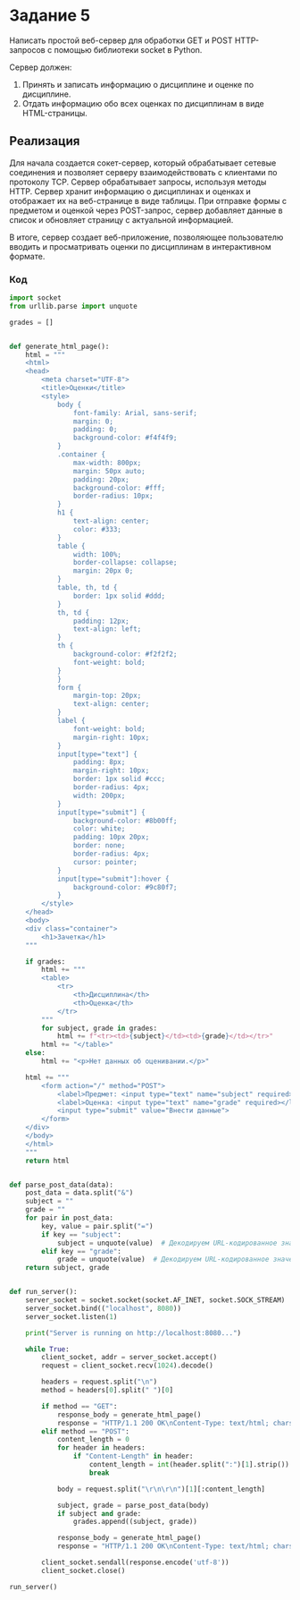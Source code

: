 # Задание 5

Написать простой веб-сервер для обработки GET и POST HTTP-запросов с помощью библиотеки socket в Python.

Сервер должен:

1. Принять и записать информацию о дисциплине и оценке по дисциплине.
2. Отдать информацию обо всех оценках по дисциплинам в виде HTML-страницы.

## Реализация
Для начала создается сокет-сервер, который обрабатывает сетевые соединения и позволяет серверу взаимодействовать с клиентами по протоколу TCP. 
Сервер обрабатывает запросы, используя методы HTTP. Сервер хранит информацию о дисциплинах и оценках и отображает их на веб-странице в виде таблицы. При отправке формы с предметом и оценкой через POST-запрос, сервер добавляет данные в список и обновляет страницу с актуальной информацией. 

В итоге, сервер создает веб-приложение, позволяющее пользователю вводить и просматривать оценки по дисциплинам в интерактивном формате.
### Код
```python
import socket
from urllib.parse import unquote

grades = []


def generate_html_page():
    html = """
    <html>
    <head>
        <meta charset="UTF-8">
        <title>Оценки</title>
        <style>
            body {
                font-family: Arial, sans-serif;
                margin: 0;
                padding: 0;
                background-color: #f4f4f9;
            }
            .container {
                max-width: 800px;
                margin: 50px auto;
                padding: 20px;
                background-color: #fff;
                border-radius: 10px;
            }
            h1 {
                text-align: center;
                color: #333;
            }
            table {
                width: 100%;
                border-collapse: collapse;
                margin: 20px 0;
            }
            table, th, td {
                border: 1px solid #ddd;
            }
            th, td {
                padding: 12px;
                text-align: left;
            }
            th {
                background-color: #f2f2f2;
                font-weight: bold;
            }
            }
            form {
                margin-top: 20px;
                text-align: center;
            }
            label {
                font-weight: bold;
                margin-right: 10px;
            }
            input[type="text"] {
                padding: 8px;
                margin-right: 10px;
                border: 1px solid #ccc;
                border-radius: 4px;
                width: 200px;
            }
            input[type="submit"] {
                background-color: #8b00ff;
                color: white;
                padding: 10px 20px;
                border: none;
                border-radius: 4px;
                cursor: pointer;
            }
            input[type="submit"]:hover {
                background-color: #9c80f7;
            }
        </style>
    </head>
    <body>
    <div class="container">
        <h1>Зачетка</h1>
    """

    if grades:
        html += """
        <table>
            <tr>
                <th>Дисциплина</th>
                <th>Оценка</th>
            </tr>
        """
        for subject, grade in grades:
            html += f"<tr><td>{subject}</td><td>{grade}</td></tr>"
        html += "</table>"
    else:
        html += "<p>Нет данных об оценивании.</p>"

    html += """
        <form action="/" method="POST">
            <label>Предмет: <input type="text" name="subject" required></label>
            <label>Оценка: <input type="text" name="grade" required></label>
            <input type="submit" value="Внести данные">
        </form>
    </div>
    </body>
    </html>
    """
    return html


def parse_post_data(data):
    post_data = data.split("&")
    subject = ""
    grade = ""
    for pair in post_data:
        key, value = pair.split("=")
        if key == "subject":
            subject = unquote(value)  # Декодируем URL-кодированное значение
        elif key == "grade":
            grade = unquote(value)  # Декодируем URL-кодированное значение
    return subject, grade


def run_server():
    server_socket = socket.socket(socket.AF_INET, socket.SOCK_STREAM)
    server_socket.bind(("localhost", 8080))
    server_socket.listen(1)

    print("Server is running on http://localhost:8080...")

    while True:
        client_socket, addr = server_socket.accept()
        request = client_socket.recv(1024).decode()

        headers = request.split("\n")
        method = headers[0].split(" ")[0]

        if method == "GET":
            response_body = generate_html_page()
            response = "HTTP/1.1 200 OK\nContent-Type: text/html; charset=UTF-8\n\n" + response_body
        elif method == "POST":
            content_length = 0
            for header in headers:
                if "Content-Length" in header:
                    content_length = int(header.split(":")[1].strip())
                    break

            body = request.split("\r\n\r\n")[1][:content_length]

            subject, grade = parse_post_data(body)
            if subject and grade:
                grades.append((subject, grade))

            response_body = generate_html_page()
            response = "HTTP/1.1 200 OK\nContent-Type: text/html; charset=UTF-8\n\n" + response_body

        client_socket.sendall(response.encode('utf-8'))
        client_socket.close()

run_server()

```